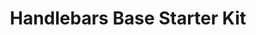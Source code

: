 ---
title: Handlebars Base Starter Kit
link: https://patternlab-handlebars-preview.netlify.com/?p=all
tags:
  - demo-content
  - code
image: images/hbs-base-starterkit.png
---